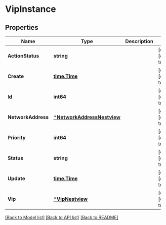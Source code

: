 # VipInstance

## Properties
Name | Type | Description | Notes
------------ | ------------- | ------------- | -------------
**ActionStatus** | **string** |  | [optional] [default to null]
**Create** | [**time.Time**](time.Time.md) |  | [optional] [default to null]
**Id** | **int64** |  | [optional] [default to null]
**NetworkAddress** | [***NetworkAddressNestview**](NetworkAddress_Nestview.md) |  | [optional] [default to null]
**Priority** | **int64** |  | [optional] [default to null]
**Status** | **string** |  | [optional] [default to null]
**Update** | [**time.Time**](time.Time.md) |  | [optional] [default to null]
**Vip** | [***VipNestview**](VIP_Nestview.md) |  | [optional] [default to null]

[[Back to Model list]](../README.md#documentation-for-models) [[Back to API list]](../README.md#documentation-for-api-endpoints) [[Back to README]](../README.md)


